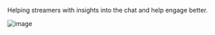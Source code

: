 Helping streamers with insights into the chat and help engage better.

![image](https://github.com/user-attachments/assets/468089ef-9082-4902-b3f4-54c94db01bd5)
